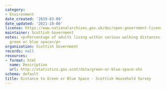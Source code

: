 ```yaml
---
category:
- Environment
date_created: '2019-03-09'
date_updated: '2021-10-08'
license: https://www.nationalarchives.gov.uk/doc/open-government-licence/version/3/
maintainer: Scottish Government
notes: <p>Percentage of adults living within various walking distances to their nearest
  green or blue space</p>
organization: Scottish Government
records: null
resources:
- format: html
  name: Description
  url: http://statistics.gov.scot/data/green-or-blue-space-shs
schema: default
title: Distance to Green or Blue Space - Scottish Household Survey
---
```

